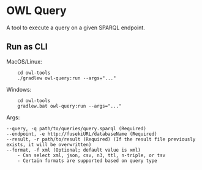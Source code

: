 # OWL Query

A tool to execute a query on a given SPARQL endpoint. 

## Run as CLI

MacOS/Linux:
```
    cd owl-tools
    ./gradlew owl-query:run --args="..."
```
Windows:
```
    cd owl-tools
    gradlew.bat owl-query:run --args="..."
```
Args:
```
--query, -q path/to/queries/query.sparql (Required)
--endpoint, -e http://fusekiURL/databaseName (Required)
--result, -r path/to/result (Required) (If the result file previously exists, it will be overwritten)
--format, -f xml (Optional; default value is xml)
    - Can select xml, json, csv, n3, ttl, n-triple, or tsv
    - Certain formats are supported based on query type     
```